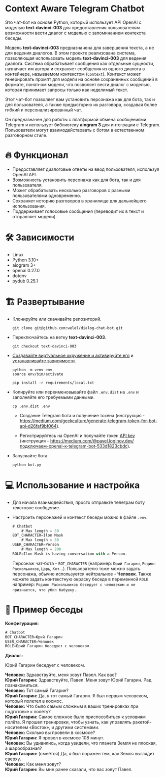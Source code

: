 # Context Aware Telegram Chatbot

Это чат-бот на основе Python, который использует API OpenAI с моделью **text-davinci-003** для предоставления пользователям возможности вести диалог с моделью с запоминанием контекста беседы.

Модель **text-davinci-003** предназначена для завершения текста, а не для ведения диалогов. В этом проекте реализована система, позволяющая использовать модель **text-davinci-003** для ведения диалога. Система обрабатывает сообщения как отдельные сущности, назначает им автора и сохраняет сообщения из одного диалога в контейнере, называемом контекстом (`Context`). Контекст может генерировать промпт для модели на основе сохраненных сообщений в формате, понятном модели, что позволяет вести диалог с моделью, которая принимает запросы только как неделимый текст.

Этот чат-бот позволяет вам установить персонажа как для бота, так и для пользователя, а также предысторию их разговора, создавая более гибкий и персонализированный чат.

Он предназначен для работы с платформой обмена сообщениями Telegram и использует библиотеку **aiogram 3** для интеграции с Telegram. Пользователи могут взаимодействовать с ботом в естественном разговорном стиле.

# 🔥 Функционал

- Предоставляет диалоговые ответы на ввод пользователя, используя OpenAI API.
- Возможность установить персонажа как для бота, так и для пользователя.
- Может обрабатывать несколько разговоров с разными пользователями одновременно.
- Сохраняет историю разговоров в хранилище для дальнейшего использования.
- Поддерживает голосовые сообщения (переводит их в текст и отправляет модели).

# 🛠️ Зависимости

- Linux
- Python 3.10+
- aiogram 3+
- openai 0.27.0
- dotenv
- pydub 0.25.1

# 🏗️ Развертывание

- Клонируйте или скачивайте репозиторий.

    ```
    git clone git@github.com:welel/dialog-chat-bot.git
    ```

- Переключайтесь на ветку **text-davinci-003**.

    ```
    git checkout text-davinci-003
    ```

- [Создавайте виртуальное окружение и активируйте его](https://packaging.python.org/en/latest/guides/installing-using-pip-and-virtual-environments/#creating-a-virtual-environment) и [устанавливайте зависимости](https://packaging.python.org/en/latest/guides/installing-using-pip-and-virtual-environments/#using-requirements-files).

    ```
    python -m venv env
    source env/bin/activate
    ```

    ```
    pip install -r requirements/local.txt
    ```

- Копируйте или переименовывайте файл `.env.dist` на `.env` и заполняйте его требуемыми данными.

    ```
    cp .env.dist .env
    ```

    - Создание Telegram бота и получение токена (инструкция - https://medium.com/geekculture/generate-telegram-token-for-bot-api-d26faf9bf064).

    - Регистрируйтесь на OpenAI и получайте токен [API key](https://platform.openai.com/account/api-keys) (инструкция - https://medium.com/@pavel.loginov.dev/подключаем-openai-к-telegram-bot-533d1823cbdc).

- Запускайте бота.

    ```
    python bot.py
    ```

# 💻 Использование и настройка

- Для начала взаимодействия, просто отправьте телеграм боту текстовое сообщение.

- Настроить персонажей и контекст беседы можно в файле `.env`.

    ```js
    # Chatbot
        # Max length = 50
    BOT_CHARACTER=Ilon Mask
        # Max length = 50
    USER_CHARACTER=Person
        # Max length = 200
    ROLE=Ilon Mask is having conversation with a Person.
    ```

    Персонаж чат-бота - `BOT_CHARACTER` (например: `Юрий Гагарин`, `Родион Раскольников`, `Царь`, `Кот`...). Пользователю тоже можно задать персонажа, обычно используется нейтральное - **Человек**. Также можете задать контекстную окраску беседе в переменной `ROLE` например: `Родион Раскольников беседует с человеком и не признается, что убил бабушку.`.

# 💬 Пример беседы

**Конфигурация:**

```js
# Chatbot
BOT_CHARACTER=Юрий Гагарин
USER_CHARACTER=Человек
ROLE=Юрий Гагарин беседует с человеком.
```

**Диалог:**

Юрий Гагарин беседует с человеком.

**Человек:** Здравствуйте, меня зовут Павел. Как вас?<br>
**Юрий Гагарин:** Здравствуйте, Павел. Меня зовут Юрий Гагарин. Рад познакомиться.<br>
**Человек:** Тот самый Гагарин?<br>
**Юрий Гагарин:** Да, я тот самый Гагарин. Я был первым человеком, который полетел в космос.<br>
**Человек:** Что было самым сложным в ваших тренировках при подготовке к полёту?<br>
**Юрий Гагарин:** Самое сложное было приспособиться к условиям полёта. Я прошел тренировки, чтобы узнать, как управлять ракетой-носителем «Восток», и другими системами.<br>
**Человек:** Сколько вы провели в космосе?<br>
**Юрий Гагарин:** Я провел в космосе 108 минут.<br>
**Человек:** Вы удивились, когда увидели, что планета Земля не плоская, а шарообразная?<br>
**Юрий Гагарин:** (смеётся) Да, я был поражен тем, как Земля выглядит сверху.<br>
**Человек:** Как меня зовут?<br>
**Юрий Гагарин:** Вы мне ранее сказали, что вас зовут Павел.
